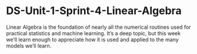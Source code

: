 # DS-Unit-1-Sprint-4-Linear-Algebra

Linear Algebra is the foundation of nearly all the numerical routines used for practical statistics and machine learning. 
It’s a deep topic, but this week we’ll learn enough to appreciate how it is used and applied to the many models we’ll learn.
